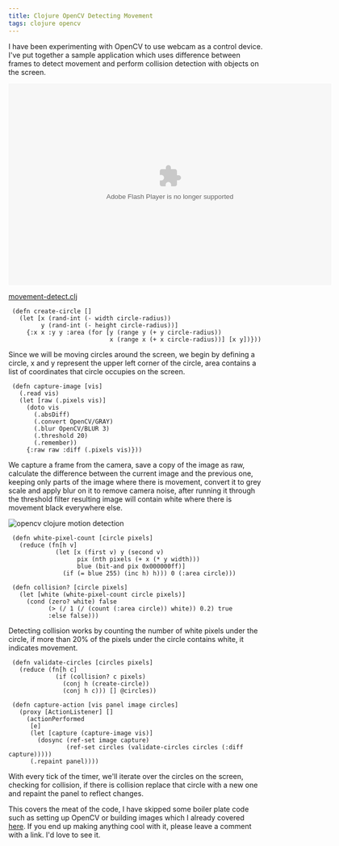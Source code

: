 ```yaml
---
title: Clojure OpenCV Detecting Movement
tags: clojure opencv
---
```


I have been experimenting with OpenCV to use webcam as a control
device. I've put together a sample application which uses difference
between frames to detect movement and perform collision detection with
objects on the screen.

<object type="application/x-shockwave-flash" width="640" height="400" data="http://www.flickr.com/apps/video/stewart.swf?v=71377" classid="clsid:D27CDB6E-AE6D-11cf-96B8-444553540000"> <param name="flashvars" value="intl_lang=en-us&photo_secret=b3cdc9dace&photo_id=4281814684&hd_default=false"></param> <param name="movie" value="http://www.flickr.com/apps/video/stewart.swf?v=71377"></param> <param name="bgcolor" value="#000000"></param> <param name="allowFullScreen" value="true"></param><embed type="application/x-shockwave-flash" src="http://www.flickr.com/apps/video/stewart.swf?v=71377" bgcolor="#000000" allowfullscreen="true" flashvars="intl_lang=en-us&photo_secret=b3cdc9dace&photo_id=4281814684&hd_default=false" height="400" width="640"></embed></object>

[movement-detect.clj](/code/clojure/movement-detect.clj)

     (defn create-circle []
       (let [x (rand-int (- width circle-radius))
             y (rand-int (- height circle-radius))]
         {:x x :y y :area (for [y (range y (+ y circle-radius))
                                x (range x (+ x circle-radius))] [x y])}))

Since we will be moving circles around the screen, we begin by defining
a circle, x and y represent the upper left corner of the circle, area
contains a list of coordinates that circle occupies on the screen.

     (defn capture-image [vis]
       (.read vis)
       (let [raw (.pixels vis)] 
         (doto vis
           (.absDiff)
           (.convert OpenCV/GRAY)
           (.blur OpenCV/BLUR 3)
           (.threshold 20)
           (.remember))
         {:raw raw :diff (.pixels vis)}))

We capture a frame from the camera, save a copy of the image as raw,
calculate the difference between the current image and the previous one,
keeping only parts of the image where there is movement, convert it to
grey scale and apply blur on it to remove camera noise, after running it
through the threshold filter resulting image will contain white where
there is movement black everywhere else.

![opencv clojure motion detection](/images/post/opencv-motion.png)

     (defn white-pixel-count [circle pixels]
       (reduce (fn[h v]
                 (let [x (first v) y (second v)
                       pix (nth pixels (+ x (* y width)))
                       blue (bit-and pix 0x000000ff)]
                   (if (= blue 255) (inc h) h))) 0 (:area circle)))

     (defn collision? [circle pixels]
       (let [white (white-pixel-count circle pixels)] 
         (cond (zero? white) false
               (> (/ 1 (/ (count (:area circle)) white)) 0.2) true
               :else false)))

Detecting collision works by counting the number of white pixels under
the circle, if more than 20% of the pixels under the circle contains
white, it indicates movement.

     (defn validate-circles [circles pixels]
       (reduce (fn[h c]
                 (if (collision? c pixels)
                   (conj h (create-circle))
                   (conj h c))) [] @circles))

     (defn capture-action [vis panel image circles]
       (proxy [ActionListener] []
         (actionPerformed
          [e]
          (let [capture (capture-image vis)]
            (dosync (ref-set image capture)
                    (ref-set circles (validate-circles circles (:diff capture)))))
          (.repaint panel))))

With every tick of the timer, we'll iterate over the circles on the
screen, checking for collision, if there is collision replace that
circle with a new one and repaint the panel to reflect changes.

This covers the meat of the code, I have skipped some boiler plate code
such as setting up OpenCV or building images which I already covered
[here](/2010/01/12/fun-with-clojure-opencv-and-face-detection/). If you
end up making anything cool with it, please leave a comment with a
link. I'd love to see it.
